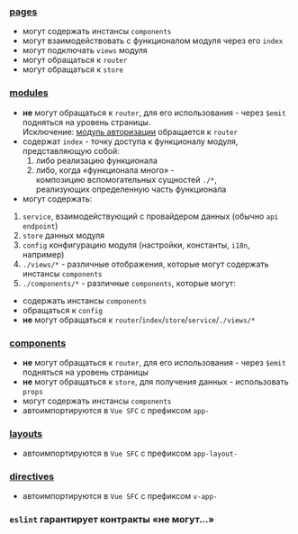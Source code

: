 ### [pages](pages)

-   могут содержать инстансы `components`
-   могут взаимодействовать с функционалом модуля через его `index`
-   могут подключать `views` модуля
-   могут обращаться к `router`
-   могут обращаться к `store`

### [modules](modules)

-   **не** могут обращаться к `router`, для его использования - через `$emit` подняться на уровень страницы.  
    Исключение: [модуль авторизации](modules/auth) обращается к `router`
-   содержат `index` - точку доступа к функционалу модуля, представляющую собой:
    1.  либо реализацию функционала
    2.  либо, когда &laquo;функционала много&raquo; -  
        композицию вспомогательных сущностей `./*`,  
        реализующих определенную часть функционала
-   могут содержать:

1. `service`, взаимодействующий с провайдером данных (обычно `api endpoint`)
2. `store` данных модуля
3. `config` конфигурацию модуля (настройки, константы, `i18n`, например)
4. `./views/*` - различные отображения, которые могут содержать инстансы `components`
5. `./components/*` - различные `components`, которые могут:

-   содержать инстансы `components`
-   обращаться к `config`
-   **не** могут обращаться к `router`/`index`/`store`/`service`/`./views/*`

[//]: # "FIXME добавить в linting контрактов п.5 ./components/*"

### [components](components)

-   **не** могут обращаться к `router`, для его использования - через `$emit` подняться на уровень страницы
-   **не** могут обращаться к `store`, для получения данных - использовать `props`
-   могут содержать инстансы `components`
-   автоимпортируются в `Vue SFC` с префиксом `app-`

### [layouts](layouts)

-   автоимпортируются в `Vue SFC` с префиксом `app-layout-`

### [directives](plugins/directives)

-   автоимпортируются в `Vue SFC` с префиксом `v-app-`

### `eslint` гарантирует контракты &laquo;**не** могут...&raquo;
